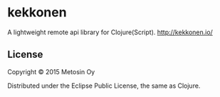 # kekkonen

A lightweight remote api library for Clojure(Script). http://kekkonen.io/

## License

Copyright © 2015 Metosin Oy

Distributed under the Eclipse Public License, the same as Clojure.
